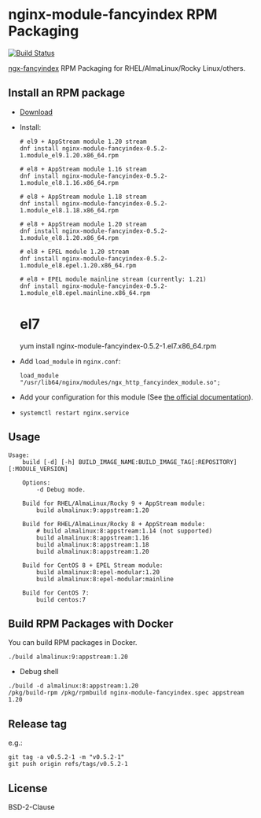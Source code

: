 # nginx-module-fancyindex RPM Packaging

[![Build Status](https://github.com/jfut/nginx-module-fancyindex-rpm/workflows/test/badge.svg?branch=master)](https://github.com/jfut/nginx-module-fancyindex-rpm/actions?query=workflow%3Atest)

[ngx-fancyindex](https://github.com/aperezdc/ngx-fancyindex) RPM Packaging for RHEL/AlmaLinux/Rocky Linux/others.

## Install an RPM package

- [Download](https://github.com/jfut/nginx-module-fancyindex-rpm/releases)
- Install:
    ```
    # el9 + AppStream module 1.20 stream
    dnf install nginx-module-fancyindex-0.5.2-1.module_el9.1.20.x86_64.rpm
    
    # el8 + AppStream module 1.16 stream
    dnf install nginx-module-fancyindex-0.5.2-1.module_el8.1.16.x86_64.rpm

    # el8 + AppStream module 1.18 stream
    dnf install nginx-module-fancyindex-0.5.2-1.module_el8.1.18.x86_64.rpm

    # el8 + AppStream module 1.20 stream
    dnf install nginx-module-fancyindex-0.5.2-1.module_el8.1.20.x86_64.rpm
    
    # el8 + EPEL module 1.20 stream
    dnf install nginx-module-fancyindex-0.5.2-1.module_el8.epel.1.20.x86_64.rpm

    # el8 + EPEL module mainline stream (currently: 1.21)
    dnf install nginx-module-fancyindex-0.5.2-1.module_el8.epel.mainline.x86_64.rpm
    ```
    # el7
    yum install nginx-module-fancyindex-0.5.2-1.el7.x86_64.rpm

- Add `load_module` in `nginx.conf`:
    ```
    load_module "/usr/lib64/nginx/modules/ngx_http_fancyindex_module.so";
    ```
- Add your configuration for this module (See [the official documentation](https://github.com/aperezdc/ngx-fancyindex)).
- `systemctl restart nginx.service`

## Usage

```
Usage:
    build [-d] [-h] BUILD_IMAGE_NAME:BUILD_IMAGE_TAG[:REPOSITORY][:MODULE_VERSION]

    Options:
        -d Debug mode.

    Build for RHEL/AlmaLinux/Rocky 9 + AppStream module:
        build almalinux:9:appstream:1.20

    Build for RHEL/AlmaLinux/Rocky 8 + AppStream module:
        # build almalinux:8:appstream:1.14 (not supported)
        build almalinux:8:appstream:1.16
        build almalinux:8:appstream:1.18
        build almalinux:8:appstream:1.20

    Build for CentOS 8 + EPEL Stream module:
        build almalinux:8:epel-modular:1.20
        build almalinux:8:epel-modular:mainline

    Build for CentOS 7:
        build centos:7
```

## Build RPM Packages with Docker

You can build RPM packages in Docker.

```
./build almalinux:9:appstream:1.20
```

- Debug shell

```
./build -d almalinux:8:appstream:1.20
/pkg/build-rpm /pkg/rpmbuild nginx-module-fancyindex.spec appstream 1.20
```

## Release tag

e.g.:

```
git tag -a v0.5.2-1 -m "v0.5.2-1"
git push origin refs/tags/v0.5.2-1
```

## License

BSD-2-Clause


